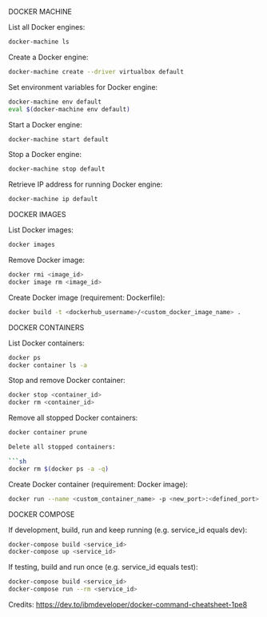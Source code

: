 DOCKER MACHINE

List all Docker engines:

```sh
docker-machine ls
```

Create a Docker engine:
```sh
docker-machine create --driver virtualbox default
```

Set environment variables for Docker engine:
```sh
docker-machine env default
eval $(docker-machine env default)
```

Start a Docker engine:

```sh
docker-machine start default
```

Stop a Docker engine:

```sh
docker-machine stop default
```

Retrieve IP address for running Docker engine:

```sh
docker-machine ip default
```

DOCKER IMAGES

List Docker images:

```sh
docker images
```

Remove Docker image:

```sh
docker rmi <image_id>
docker image rm <image_id>
```

Create Docker image (requirement: Dockerfile):
```sh
docker build -t <dockerhub_username>/<custom_docker_image_name> .
```

DOCKER CONTAINERS

List Docker containers:
```sh
docker ps
docker container ls -a
```

Stop and remove Docker container:
```sh
docker stop <container_id>
docker rm <container_id>
```

Remove all stopped Docker containers:
```sh
docker container prune

Delete all stopped containers:

```sh
docker rm $(docker ps -a -q)
```

Create Docker container (requirement: Docker image):
```sh
docker run --name <custom_container_name> -p <new_port>:<defined_port> -d <dockerhub_username>/<custom_docker_image_name>
```

DOCKER COMPOSE

If development, build, run and keep running (e.g. service_id equals dev):
```sh
docker-compose build <service_id>
docker-compose up <service_id>
```

If testing, build and run once (e.g. service_id equals test):
```sh
docker-compose build <service_id>
docker-compose run --rm <service_id>
```
Credits: <https://dev.to/ibmdeveloper/docker-command-cheatsheet-1pe8>